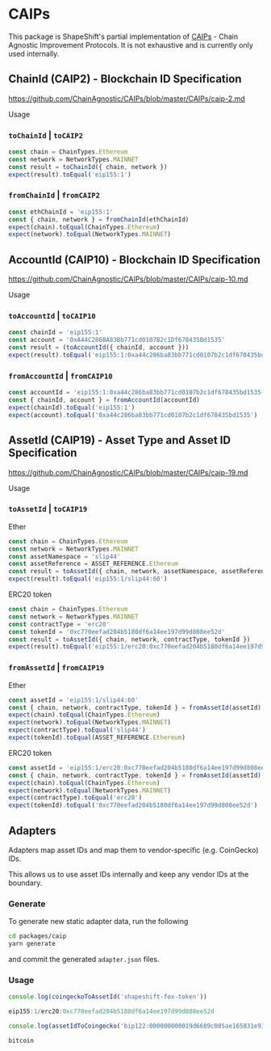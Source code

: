 # CAIPs

This package is ShapeShift's partial implementation of [CAIPs](https://github.com/ChainAgnostic/CAIPs) - Chain Agnostic Improvement Protocols.
It is not exhaustive and is currently only used internally.

## ChainId (CAIP2) - Blockchain ID Specification

https://github.com/ChainAgnostic/CAIPs/blob/master/CAIPs/caip-2.md

Usage

### `toChainId` | `toCAIP2`

```ts
const chain = ChainTypes.Ethereum
const network = NetworkTypes.MAINNET
const result = toChainId({ chain, network })
expect(result).toEqual('eip155:1')
```

### `fromChainId` | `fromCAIP2`

```ts
const ethChainId = 'eip155:1'
const { chain, network } = fromChainId(ethChainId)
expect(chain).toEqual(ChainTypes.Ethereum)
expect(network).toEqual(NetworkTypes.MAINNET)
```

## AccountId (CAIP10) - Blockchain ID Specification

https://github.com/ChainAgnostic/CAIPs/blob/master/CAIPs/caip-10.md

Usage

### `toAccountId` | `toCAIP10`

```ts
const chainId = 'eip155:1'
const account = '0xA44C286BA83Bb771cd0107B2c1Df678435Bd1535'
const result = (toAccountId({ chainId, account }))
expect(result).toEqual('eip155:1:0xa44c286ba83bb771cd0107b2c1df678435bd1535')
```

### `fromAccountId` | `fromCAIP10`

```ts
const accountId = 'eip155:1:0xa44c286ba83bb771cd0107b2c1df678435bd1535'
const { chainId, account } = fromAccountId(accountId)
expect(chainId).toEqual('eip155:1')
expect(account).toEqual('0xa44c286ba83bb771cd0107b2c1df678435bd1535')
```

## AssetId (CAIP19) - Asset Type and Asset ID Specification

https://github.com/ChainAgnostic/CAIPs/blob/master/CAIPs/caip-19.md

Usage

### `toAssetId` | `toCAIP19`

Ether

```ts
const chain = ChainTypes.Ethereum
const network = NetworkTypes.MAINNET
const assetNamespace = 'slip44'
const assetReference = ASSET_REFERENCE.Ethereum
const result = toAssetId({ chain, network, assetNamespace, assetReference })
expect(result).toEqual('eip155:1/slip44:60')
```

ERC20 token

```ts
const chain = ChainTypes.Ethereum
const network = NetworkTypes.MAINNET
const contractType = 'erc20'
const tokenId = '0xc770eefad204b5180df6a14ee197d99d808ee52d'
const result = toAssetId({ chain, network, contractType, tokenId })
expect(result).toEqual('eip155:1/erc20:0xc770eefad204b5180df6a14ee197d99d808ee52d')
```

### `fromAssetId` | `fromCAIP19`

Ether

```ts
const assetId = 'eip155:1/slip44:60'
const { chain, network, contractType, tokenId } = fromAssetId(assetId)
expect(chain).toEqual(ChainTypes.Ethereum)
expect(network).toEqual(NetworkTypes.MAINNET)
expect(contractType).toEqual('slip44')
expect(tokenId).toEqual(ASSET_REFERENCE.Ethereum)
```

ERC20 token

```ts
const assetId = 'eip155:1/erc20:0xc770eefad204b5180df6a14ee197d99d808ee52d'
const { chain, network, contractType, tokenId } = fromAssetId(assetId)
expect(chain).toEqual(ChainTypes.Ethereum)
expect(network).toEqual(NetworkTypes.MAINNET)
expect(contractType).toEqual('erc20')
expect(tokenId).toEqual('0xc770eefad204b5180df6a14ee197d99d808ee52d')
```

## Adapters

Adapters map asset IDs and map them to vendor-specific (e.g. CoinGecko) IDs.

This allows us to use asset IDs internally and keep any vendor IDs at the boundary.

### Generate

To generate new static adapter data, run the following

```zsh
cd packages/caip
yarn generate
```

and commit the generated `adapter.json` files.

### Usage

```ts
console.log(coingeckoToAssetId('shapeshift-fox-token'))

eip155:1/erc20:0xc770eefad204b5180df6a14ee197d99d808ee52d

console.log(assetIdToCoingecko('bip122:000000000019d6689c085ae165831e93/slip44:0'))

bitcoin
```
